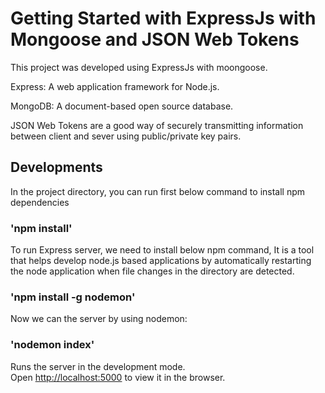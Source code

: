 # Getting Started with ExpressJs with Mongoose and JSON Web Tokens

This project was developed using ExpressJs with moongoose.

Express: A web application framework for Node.js.

MongoDB: A document-based open source database.

JSON Web Tokens are a good way of securely transmitting information between client and sever using public/private key pairs.

## Developments

In the project directory, you can run first below command to install npm dependencies

### 'npm install'

To run Express server, we need to install below npm command, It is a tool that helps develop node.js based applications by automatically restarting the node application when file changes in the directory are detected.

### 'npm install -g nodemon'

Now we can the server by using nodemon:

### 'nodemon index'

Runs the server in the development mode.\
Open [http://localhost:5000](http://localhost:5000) to view it in the browser.
